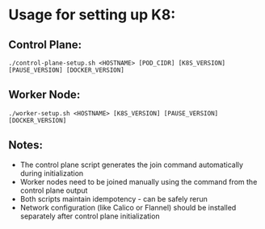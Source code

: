 # Usage for setting up K8:

## Control Plane:
    ./control-plane-setup.sh <HOSTNAME> [POD_CIDR] [K8S_VERSION] [PAUSE_VERSION] [DOCKER_VERSION]

## Worker Node:
    ./worker-setup.sh <HOSTNAME> [K8S_VERSION] [PAUSE_VERSION] [DOCKER_VERSION]

## Notes:
- The control plane script generates the join command automatically during initialization
- Worker nodes need to be joined manually using the command from the control plane output
- Both scripts maintain idempotency - can be safely rerun
- Network configuration (like Calico or Flannel) should be installed separately after control plane initialization

